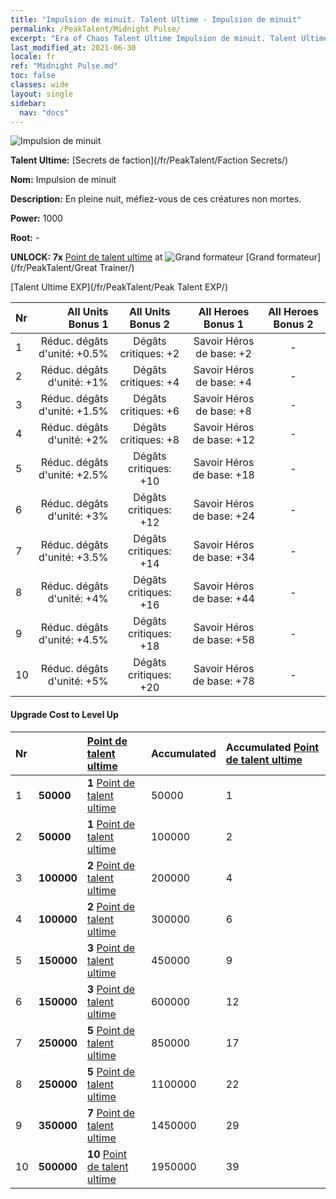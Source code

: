 ```yaml
---
title: "Impulsion de minuit. Talent Ultime - Impulsion de minuit"
permalink: /PeakTalent/Midnight Pulse/
excerpt: "Era of Chaos Talent Ultime Impulsion de minuit. Talent Ultime Impulsion de minuit. Impulsion de minuit"
last_modified_at: 2021-06-30
locale: fr
ref: "Midnight Pulse.md"
toc: false
classes: wide
layout: single
sidebar:
  nav: "docs"
---
```


  ![Impulsion de minuit](/images/pt/talent_3009.png)

  **Talent Ultime:** [Secrets de faction](/fr/PeakTalent/Faction Secrets/)

  **Nom:** Impulsion de minuit

  **Description:** En pleine nuit, méfiez-vous de ces créatures non mortes.

  **Power:** 1000

  **Root:** -

  **UNLOCK: 7x** [Point de talent ultime](/ItemsFR/con_934/) at ![Grand formateur](/images/pt/talent_3001.png) [Grand formateur](/fr/PeakTalent/Great Trainer/)

  [Talent Ultime EXP](/fr/PeakTalent/Peak Talent EXP/)

  | Nr | All Units Bonus 1 | All Units Bonus 2 | All Heroes Bonus 1 | All Heroes Bonus 2 |
  |:---|--------------:|:-------------:|:-------------:|:-------------:|
  | 1 | Réduc. dégâts d'unité: +0.5% | Dégâts critiques: +2 | Savoir Héros de base: +2 | - |
  | 2 | Réduc. dégâts d'unité: +1% | Dégâts critiques: +4 | Savoir Héros de base: +4 | - |
  | 3 | Réduc. dégâts d'unité: +1.5% | Dégâts critiques: +6 | Savoir Héros de base: +8 | - |
  | 4 | Réduc. dégâts d'unité: +2% | Dégâts critiques: +8 | Savoir Héros de base: +12 | - |
  | 5 | Réduc. dégâts d'unité: +2.5% | Dégâts critiques: +10 | Savoir Héros de base: +18 | - |
  | 6 | Réduc. dégâts d'unité: +3% | Dégâts critiques: +12 | Savoir Héros de base: +24 | - |
  | 7 | Réduc. dégâts d'unité: +3.5% | Dégâts critiques: +14 | Savoir Héros de base: +34 | - |
  | 8 | Réduc. dégâts d'unité: +4% | Dégâts critiques: +16 | Savoir Héros de base: +44 | - |
  | 9 | Réduc. dégâts d'unité: +4.5% | Dégâts critiques: +18 | Savoir Héros de base: +58 | - |
  | 10 | Réduc. dégâts d'unité: +5% | Dégâts critiques: +20 | Savoir Héros de base: +78 | - |


#### Upgrade Cost to Level Up

  | Nr | <i class="fas fa-coins"/> | [Point de talent ultime](/ItemsFR/con_934/) | Accumulated <i class="fas fa-coins"/> | Accumulated [Point de talent ultime](/ItemsFR/con_934/) |
  |:---|:--------------|:-------------|:-------------|:-------------|
  | 1 | **50000** | **1** [Point de talent ultime](/ItemsFR/con_934/) | 50000 | 1 |
  | 2 | **50000** | **1** [Point de talent ultime](/ItemsFR/con_934/) | 100000 | 2 |
  | 3 | **100000** | **2** [Point de talent ultime](/ItemsFR/con_934/) | 200000 | 4 |
  | 4 | **100000** | **2** [Point de talent ultime](/ItemsFR/con_934/) | 300000 | 6 |
  | 5 | **150000** | **3** [Point de talent ultime](/ItemsFR/con_934/) | 450000 | 9 |
  | 6 | **150000** | **3** [Point de talent ultime](/ItemsFR/con_934/) | 600000 | 12 |
  | 7 | **250000** | **5** [Point de talent ultime](/ItemsFR/con_934/) | 850000 | 17 |
  | 8 | **250000** | **5** [Point de talent ultime](/ItemsFR/con_934/) | 1100000 | 22 |
  | 9 | **350000** | **7** [Point de talent ultime](/ItemsFR/con_934/) | 1450000 | 29 |
  | 10 | **500000** | **10** [Point de talent ultime](/ItemsFR/con_934/) | 1950000 | 39 |
